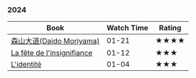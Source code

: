 ### 2024

| Book                                                                            | Watch Time | Rating |
| ------------------------------------------------------------------------------- | ---------- | ------ |
| [森山大道(Daido Moriyama)](https://book.douban.com/subject/27601597/)               | 01-21      | ★★★★   |
| [La fête de l'insignifiance](https://book.douban.com/subject/25881325/?_dtcc=1) | 01-12      | ★★★    |
| [L'identité](https://book.douban.com/subject/1030366/)                          | 01-04      | ★★★    |
